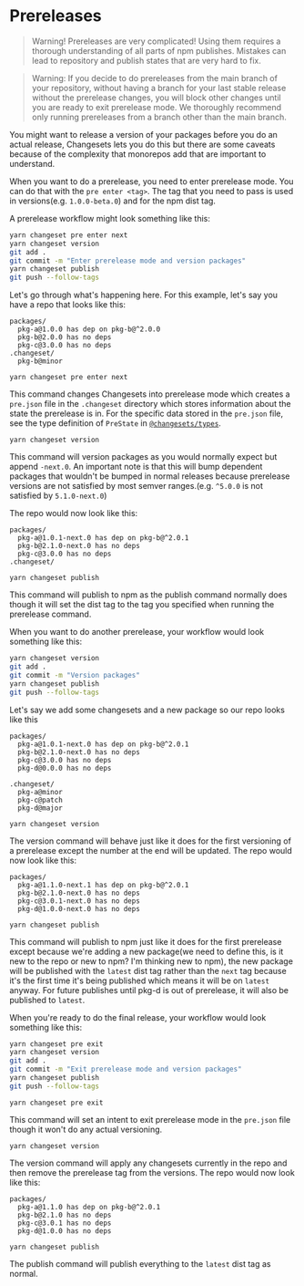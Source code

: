 # Prereleases

> Warning! Prereleases are very complicated! Using them requires a thorough understanding of all parts of npm publishes. Mistakes can lead to repository and publish states that are very hard to fix.

> Warning: If you decide to do prereleases from the main branch of your repository, without having a branch for your last stable release without the prerelease changes, you will block other changes until you are ready to exit prerelease mode. We thoroughly recommend only running prereleases from a branch other than the main branch.

You might want to release a version of your packages before you do an actual release, Changesets lets you do this but there are some caveats because of the complexity that monorepos add that are important to understand.

When you want to do a prerelease, you need to enter prerelease mode. You can do that with the `pre enter <tag>`. The tag that you need to pass is used in versions(e.g. `1.0.0-beta.0`) and for the npm dist tag.

A prerelease workflow might look something like this:

```bash
yarn changeset pre enter next
yarn changeset version
git add .
git commit -m "Enter prerelease mode and version packages"
yarn changeset publish
git push --follow-tags
```

Let's go through what's happening here. For this example, let's say you have a repo that looks like this:

```
packages/
  pkg-a@1.0.0 has dep on pkg-b@^2.0.0
  pkg-b@2.0.0 has no deps
  pkg-c@3.0.0 has no deps
.changeset/
  pkg-b@minor
```

```
yarn changeset pre enter next
```

This command changes Changesets into prerelease mode which creates a `pre.json` file in the `.changeset` directory which stores information about the state the prerelease is in. For the specific data stored in the `pre.json` file, see the type definition of `PreState` in [`@changesets/types`](../packages/types).

```
yarn changeset version
```

This command will version packages as you would normally expect but append `-next.0`. An important note is that this will bump dependent packages that wouldn't be bumped in normal releases because prerelease versions are not satisfied by most semver ranges.(e.g. `^5.0.0` is not satisfied by `5.1.0-next.0`)

The repo would now look like this:

```
packages/
  pkg-a@1.0.1-next.0 has dep on pkg-b@^2.0.1
  pkg-b@2.1.0-next.0 has no deps
  pkg-c@3.0.0 has no deps
.changeset/
```

```
yarn changeset publish
```

This command will publish to npm as the publish command normally does though it will set the dist tag to the tag you specified when running the prerelease command.

When you want to do another prerelease, your workflow would look something like this:

```bash
yarn changeset version
git add .
git commit -m "Version packages"
yarn changeset publish
git push --follow-tags
```

Let's say we add some changesets and a new package so our repo looks like this

```
packages/
  pkg-a@1.0.1-next.0 has dep on pkg-b@^2.0.1
  pkg-b@2.1.0-next.0 has no deps
  pkg-c@3.0.0 has no deps
  pkg-d@0.0.0 has no deps

.changeset/
  pkg-a@minor
  pkg-c@patch
  pkg-d@major
```

```
yarn changeset version
```

The version command will behave just like it does for the first versioning of a prerelease except the number at the end will be updated. The repo would now look like this:

```
packages/
  pkg-a@1.1.0-next.1 has dep on pkg-b@^2.0.1
  pkg-b@2.1.0-next.0 has no deps
  pkg-c@3.0.1-next.0 has no deps
  pkg-d@1.0.0-next.0 has no deps
```

```
yarn changeset publish
```

This command will publish to npm just like it does for the first prerelease except because we're adding a new package(we need to define this, is it new to the repo or new to npm? I'm thinking new to npm), the new package will be published with the `latest` dist tag rather than the `next` tag because it's the first time it's being published which means it will be on `latest` anyway. For future publishes until pkg-d is out of prerelease, it will also be published to `latest`.

When you're ready to do the final release, your workflow would look something like this:

```bash
yarn changeset pre exit
yarn changeset version
git add .
git commit -m "Exit prerelease mode and version packages"
yarn changeset publish
git push --follow-tags
```

```
yarn changeset pre exit
```

This command will set an intent to exit prerelease mode in the `pre.json` file though it won't do any actual versioning.

```
yarn changeset version
```

The version command will apply any changesets currently in the repo and then remove the prerelease tag from the versions. The repo would now look like this:

```
packages/
  pkg-a@1.1.0 has dep on pkg-b@^2.0.1
  pkg-b@2.1.0 has no deps
  pkg-c@3.0.1 has no deps
  pkg-d@1.0.0 has no deps
```

```
yarn changeset publish
```

The publish command will publish everything to the `latest` dist tag as normal.
